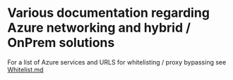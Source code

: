 # Various documentation regarding Azure networking and hybrid / OnPrem solutions

For a list of Azure services and URLS for whitelisting / proxy bypassing see 
[Whitelist.md](Whitelist.md)